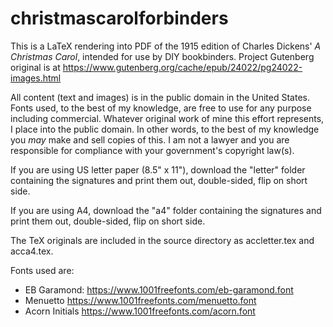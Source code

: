 # christmascarolforbinders
This is a LaTeX rendering into PDF of the 1915 edition of Charles Dickens' _A Christmas Carol_, intended for use by DIY bookbinders. Project Gutenberg original is at https://www.gutenberg.org/cache/epub/24022/pg24022-images.html

All content (text and images) is in the public domain in the United States. Fonts used, to the best of my knowledge, are free to use for any purpose including commercial. Whatever original work of mine this effort represents, I place into the public domain. In other words, to the best of my knowledge you *may* make and sell copies of this. I am not a lawyer and you are responsible for compliance with your government's copyright law(s).

If you are using US letter paper (8.5" x 11"), download the "letter" folder containing the signatures and print them out, double-sided, flip on short side.

If you are using A4, download the "a4" folder containing the signatures and print them out, double-sided, flip on short side.


The TeX originals are included in the source directory as accletter.tex and acca4.tex. 

Fonts used are:
* EB Garamond: https://www.1001freefonts.com/eb-garamond.font
* Menuetto https://www.1001freefonts.com/menuetto.font
* Acorn Initials https://www.1001freefonts.com/acorn.font
